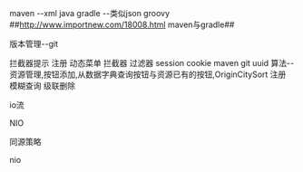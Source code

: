 maven --xml java
gradle --类似json groovy
##http://www.importnew.com/18008.html maven与gradle##

版本管理--git 

拦截器提示
注册
动态菜单
拦截器 过滤器
session cookie
maven 
git
uuid
算法--资源管理,按钮添加,从数据字典查询按钮与资源已有的按钮,OriginCitySort
注册
模糊查询
级联删除

io流

NIO

同源策略

nio